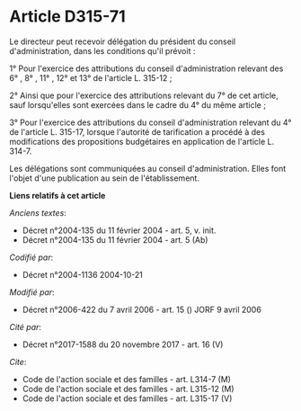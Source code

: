 # Article D315-71

Le directeur peut recevoir délégation du président du conseil d'administration, dans les conditions qu'il prévoit :

1° Pour l'exercice des attributions du conseil d'administration relevant des 6° , 8° , 11° , 12° et 13° de l'article L.
315-12 ;

2° Ainsi que pour l'exercice des attributions relevant du 7° de cet article, sauf lorsqu'elles sont exercées dans le cadre du
4° du même article ;

3° Pour l'exercice des attributions du conseil d'administration relevant du 4° de l'article L. 315-17, lorsque l'autorité de
tarification a procédé à des modifications des propositions budgétaires en application de l'article L. 314-7.

Les délégations sont communiquées au conseil d'administration. Elles font l'objet d'une publication au sein de
l'établissement.

**Liens relatifs à cet article**

_Anciens textes_:

  - Décret n°2004-135 du 11 février 2004 - art. 5, v. init.
  - Décret n°2004-135 du 11 février 2004 - art. 5 (Ab)

_Codifié par_:

  - Décret n°2004-1136 2004-10-21

_Modifié par_:

  - Décret n°2006-422 du 7 avril 2006 - art. 15 () JORF 9 avril 2006

_Cité par_:

  - Décret n°2017-1588 du 20 novembre 2017 - art. 16 (V)

_Cite_:

  - Code de l'action sociale et des familles - art. L314-7 (M)
  - Code de l'action sociale et des familles - art. L315-12 (M)
  - Code de l'action sociale et des familles - art. L315-17 (V)
